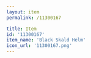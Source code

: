 ```yaml
---
layout: item
permalink: /11300167

title: Item
id: '11300167'
item_name: 'Black Skald Helm'
icon_url: '11300167.png'
---
```

